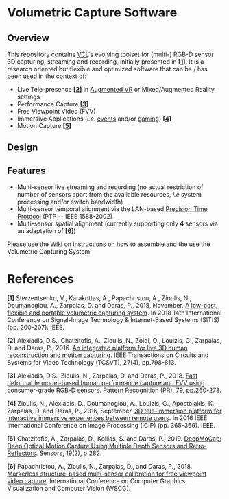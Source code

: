 # Volumetric Capture Software

## Overview

This repository contains [VCL](https://vcl.iti.gr)'s evolving toolset for (multi-) RGB-D sensor 3D capturing, streaming and recording, initially presented in __\[[1](#VolCap)\]__.
It is a research oriented but flexible and optimized software that can be / has been used in the context of:

* Live Tele-presence __\[[2](#Integrated)\]__ in [Augmented VR](https://www.youtube.com/watch?v=7O_TrhtmP5Q) or Mixed/Augmented Reality settings
* Performance Capture __\[[3](#PerfCap)\]__
* Free Viewpoint Video (FVV)
* Immersive Applications (_i.e._ [events](https://www.youtube.com/watch?v=J3zJmMNxV0k) and/or [gaming](https://www.youtube.com/watch?v=nK7pC41YjZY)) __\[[4](#Platform)\]__
* Motion Capture __\[[5](#DeepMoCap)\]__

## Design



## Features

* Multi-sensor live streaming and recording (no actual restriction of number of sensors apart from the available resources, _i.e_ system processing and/or switch bandwidth) 
* Multi-sensor temporal alignment via the LAN-based [Precision Time Protocol](https://en.wikipedia.org/wiki/Precision_Time_Protocol) (PTP -- IEEE 1588-2002)
* Multi-sensor spatial alignment (currently supporting only __4__ sensors via an adaptation of __\[[6](#Markerless)\]__)

Please use the [Wiki](https://github.com/VCL3D/VolumetricCapture/wiki) on instructions on how to assemble and the use the Volumetric Capturing System


# References
<a name="VolCap"/> __\[1\]__ Sterzentsenko, V., Karakottas, A., Papachristou, A., Zioulis, N., Doumanoglou, A., Zarpalas, D. and Daras, P., 2018, November. [A low-cost, flexible and portable volumetric capturing system](https://www.iti.gr/iti/files/document/publications/low-cost-flexible.pdf). In 2018 14th International Conference on Signal-Image Technology & Internet-Based Systems (SITIS) (pp. 200-207). IEEE.

<a name="Integrated"/> __\[2\]__ Alexiadis, D.S., Chatzitofis, A., Zioulis, N., Zoidi, O., Louizis, G., Zarpalas, D. and Daras, P., 2016. [An integrated platform for live 3D human reconstruction and motion capturing](https://arxiv.org/ftp/arxiv/papers/1712/1712.03084.pdf). IEEE Transactions on Circuits and Systems for Video Technology (TCSVT), 27(4), pp.798-813.

<a name="PerfCap"/> __\[3\]__ Alexiadis, D.S., Zioulis, N., Zarpalas, D. and Daras, P., 2018. [Fast deformable model-based human performance capture and FVV using consumer-grade RGB-D sensors](https://www.iti.gr/iti/files/document/publications/RGB-D_09-03-2018.pdf). Pattern Recognition (PR), 79, pp.260-278.

<a name="Platform"/> __\[4\]__ Zioulis, N., Alexiadis, D., Doumanoglou, A., Louizis, G., Apostolakis, K., Zarpalas, D. and Daras, P., 2016, September. [3D tele-immersion platform for interactive immersive experiences between remote users](https://www.iti.gr/iti/files/document/publications/cameraReady.pdf). In 2016 IEEE International Conference on Image Processing (ICIP) (pp. 365-369). IEEE.

<a name="DeepMoCap"/> __\[5\]__ Chatzitofis, A., Zarpalas, D., Kollias, S. and Daras, P., 2019. [DeepMoCap: Deep Optical Motion Capture Using Multiple Depth Sensors and Retro-Reflectors](https://www.mdpi.com/1424-8220/19/2/282). Sensors, 19(2), p.282.

<a name="Markerless"/> __\[6\]__ Papachristou, A., Zioulis, N., Zarpalas, D., and Daras, P., 2018. [Markerless structure-based multi-sensor calibration for free viewpoint video capture](https://www.iti.gr/iti/files/document/publications/S05-Markerless%20Structure-based%20Calibration.pdf), International Conference on Computer Graphics, Visualization and Computer Vision (WSCG).
